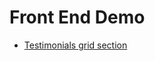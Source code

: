 # Front End Demo

- [Testimonials grid section](https://artugit.github.io/Front-End-Practices/testimonials-grid-section-main/app/index.html)